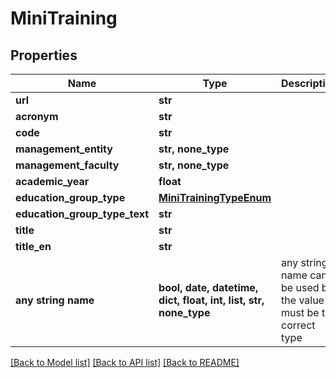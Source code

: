 # MiniTraining


## Properties
Name | Type | Description | Notes
------------ | ------------- | ------------- | -------------
**url** | **str** |  | [optional] 
**acronym** | **str** |  | [optional] 
**code** | **str** |  | [optional] 
**management_entity** | **str, none_type** |  | [optional] 
**management_faculty** | **str, none_type** |  | [optional] 
**academic_year** | **float** |  | [optional] 
**education_group_type** | [**MiniTrainingTypeEnum**](MiniTrainingTypeEnum.md) |  | [optional] 
**education_group_type_text** | **str** |  | [optional] 
**title** | **str** |  | [optional] 
**title_en** | **str** |  | [optional] 
**any string name** | **bool, date, datetime, dict, float, int, list, str, none_type** | any string name can be used but the value must be the correct type | [optional]

[[Back to Model list]](../README.md#documentation-for-models) [[Back to API list]](../README.md#documentation-for-api-endpoints) [[Back to README]](../README.md)


